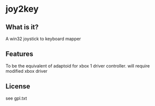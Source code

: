 joy2key
=======

What is it?
-----------

A win32 joystick to keyboard mapper

Features
--------

To be the equivalent of adaptoid for xbox 1 driver controller. 
will require modified xbox driver


License
-------
see gpl.txt